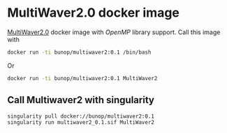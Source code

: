 # MultiWaver2.0 docker image

[MultiWaver2.0](https://github.com/Shuhua-Group/MultiWaver2.0) docker image with *OpenMP* library support. Call this image with

```bash
docker run -ti bunop/multiwaver2:0.1 /bin/bash
```

Or

```bash
docker run -ti bunop/multiwaver2:0.1 MultiWaver2
```

## Call Multiwaver2 with singularity

```bash
singularity pull docker://bunop/multiwaver2:0.1
singularity run multiwaver2_0.1.sif MultiWaver2
```
